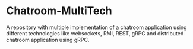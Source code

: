 # Chatroom-MultiTech
A repository with multiple implementation of a chatroom application using different technologies like websockets, RMI, REST, gRPC and distributed chatroom application using gRPC.
